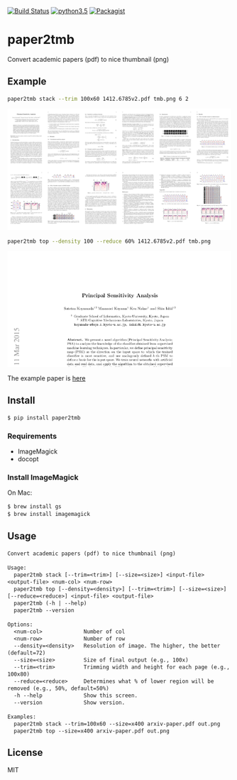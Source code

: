 [![Build Status](https://travis-ci.org/sotetsuk/paper2tmb.svg?branch=master)](https://travis-ci.org/sotetsuk/paper2tmb)
[![python3.5](https://img.shields.io/badge/python-3.3,3.4,3.5-blue.svg)](https://github.com/sotetsuk/paper2tmb)
[![Packagist](https://img.shields.io/packagist/l/doctrine/orm.svg?maxAge=2592000)](https://github.com/sotetsuk/paper2tmb)

# paper2tmb
Convert academic papers (pdf) to nice thumbnail (png)

## Example

```sh
paper2tmb stack --trim 100x60 1412.6785v2.pdf tmb.png 6 2
```

![stack](png/stack.png)


```sh
paper2tmb top --density 100 --reduce 60% 1412.6785v2.pdf tmb.png
```

![top](png/top.png)

The example paper is [here](http://arxiv.org/abs/1412.6785)

## Install

```sh
$ pip install paper2tmb
```

### Requirements

- ImageMagick
- docopt

### Install ImageMagick
On Mac:

```sh
$ brew install gs
$ brew install imagemagick
```

## Usage

```
Convert academic papers (pdf) to nice thumbnail (png)

Usage:
  paper2tmb stack [--trim=<trim>] [--size=<size>] <input-file> <output-file> <num-col> <num-row>
  paper2tmb top [--density=<density>] [--trim=<trim>] [--size=<size>] [--reduce=<reduce>] <input-file> <output-file>
  paper2tmb (-h | --help)
  paper2tmb --version

Options:
  <num-col>             Number of col
  <num-row>             Number of row
  --density=<density>   Resolution of image. The higher, the better (default=72)
  --size=<size>         Size of final output (e.g., 100x)
  --trim=<trim>         Trimming width and height for each page (e.g., 100x80)
  --reduce=<reduce>     Determines what % of lower region will be removed (e.g., 50%, default=50%)
  -h --help             Show this screen.
  --version             Show version.

Examples:
  paper2tmb stack --trim=100x60 --size=x400 arxiv-paper.pdf out.png
  paper2tmb top --size=x400 arxiv-paper.pdf out.png
```

## License
MIT
